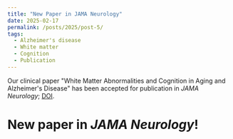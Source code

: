 ```yaml
---
title: "New Paper in JAMA Neurology"
date: 2025-02-17
permalink: /posts/2025/post-5/
tags:
  - Alzheimer's disease
  - White matter 
  - Cognition
  - Publication 
---
```


Our clinical paper "White Matter Abnormalities and Cognition in Aging and Alzheimer's Disease" has been accepted for publication in *JAMA Neurology*; [DOI](https://doi.org/10.1001/jamaneurol.2025.1601). 

New paper in *JAMA Neurology*!
=====

